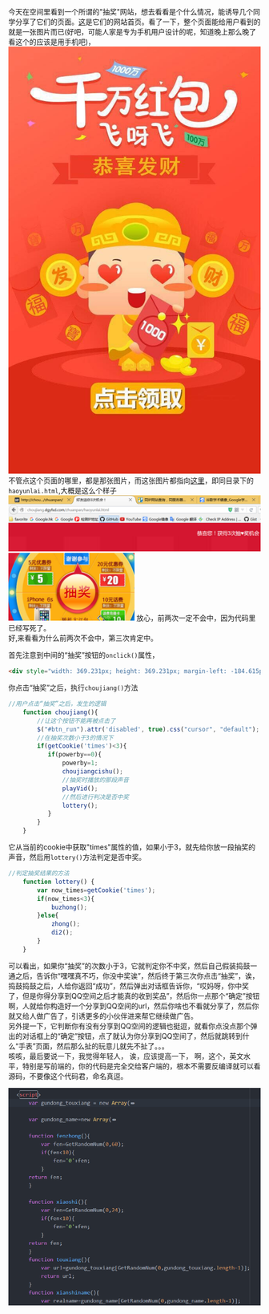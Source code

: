 今天在空间里看到一个所谓的"抽奖"网站，想去看看是个什么情况，能诱导几个同学分享了它们的页面。[这](http://choujiang.dgyfsd.com/zhuanpan/)是它们的网站首页。看了一下，整个页面能给用户看到的就是一张图片而已(好吧，可能人家是专为手机用户设计的呢，知道晚上那么晚了看这个的应该是用手机吧)，</br>
![千万红包](https://github.com/caiqiqi/zhongjiang/blob/master/img/%E5%8D%83%E4%B8%87%E7%BA%A2%E5%8C%85.jpg)</br>
不管点这个页面的哪里，都是那张图片，而这张图片都指向[这里](http://choujiang.dgyfsd.com/zhuanpan/haoyunlai.html)，即同目录下的`haoyunlai.html`,大概是这么个样子![送你三次抽奖机会](https://github.com/caiqiqi/zhongjiang/blob/master/img/%E8%BF%98TMD%E9%80%81%E4%BD%A0%E4%B8%89%E6%AC%A1%E6%9C%BA%E4%BC%9A-%E6%98%8E%E6%98%8E%E4%BB%A3%E7%A0%81%E9%87%8C%E5%86%99%E6%AD%BB%E4%BA%86%E5%B0%8F%E4%BA%8E%E4%B8%89%E6%AC%A1%E5%B0%B1%E4%B8%8D%E4%BC%9A%E4%B8%AD%E7%9A%84.PNG)
<img src="https://github.com/caiqiqi/zhongjiang/blob/master/img/%E6%8D%95%E8%8E%B7%E6%8C%89%E9%92%AE.PNG" width="50%" height="50%">
放心，前两次一定不会中，因为代码里已经写死了。</br>
好,来看看为什么前两次不会中，第三次肯定中。</br>

首先注意到中间的“抽奖”按钮的`onclick()`属性，
```html
<div style="width: 369.231px; height: 369.231px; margin-left: -184.615px; margin-top: -184.615px; cursor: pointer;" id="btn_run" onclick="choujiang();"><img src="%E5%A5%BD%E5%8F%8B%E9%80%81%E4%BD%A03%E6%AC%A1%E6%9C%BA%E4%BC%9A%EF%BC%81_files/TB2JXL8hXXXXXbtXXXXXXXXXXXX_75928067.png" alt="" style="width: 100%;height: 100%"></div>

```
你点击“抽奖”之后，执行`choujiang()`方法
```javascript
//用户点击“抽奖”之后，发生的逻辑
    function choujiang(){
        //让这个按钮不能再被点击了
        $("#btn_run").attr('disabled', true).css("cursor", "default");
        //在抽奖次数小于3的情况下
        if(getCookie('times')<3){
           if(powerby==0){
               powerby=1;
               choujiangcishu();
               //抽奖时播放的那段声音
               playVid();
               //然后进行判决是否中奖
               lottery();
           }
        }
    }
```
它从当前的cookie中获取"times"属性的值，如果小于3，就先给你放一段抽奖的声音，然后用`lottery()`方法判定是否中奖。
```javascript
//判定抽奖结果的方法
    function lottery() {
        var now_times=getCookie('times');
        if(now_times<3){
            buzhong();
        }else{
            zhong();
            di2();
        }
    }
```
可以看出，如果你“抽奖”的次数小于3，它就判定你不中奖，然后自己假装捣鼓一通之后，告诉你“嘿嘿真不巧，你没中奖诶”，然后终于第三次你点击“抽奖”，诶，捣鼓捣鼓之后，人给你返回“成功”，然后弹出对话框告诉你，“哎妈呀，你中奖了，但是你得分享到QQ空间之后才能真的收到奖品”，然后你一点那个“确定”按钮啊，人就给你构造好一个分享到QQ空间的url，然后你啥也不看就分享了，然后你就又给人做广告了，引诱更多的小伙伴进来帮它继续做广告。</br>
另外提一下，它判断你有没有分享到QQ空间的逻辑也挺逗，就看你点没点那个弹出的对话框上的“确定”按钮，点了就认为你分享到QQ空间了，然后就跳转到什么“手表”页面，然后那么扯的玩意儿就先不扯了。。。</br>
咳咳，最后要说一下，我觉得年轻人， 诶，应该提高一下， 啊，这个，英文水平，特别是写前端的，你的代码是完全交给客户端的，根本不需要反编译就可以看源码，不要像这个代码君，命名真逗。</br>

![命名](https://github.com/caiqiqi/zhongjiang/blob/master/img/%E5%90%8D%E5%AD%97.PNG)
